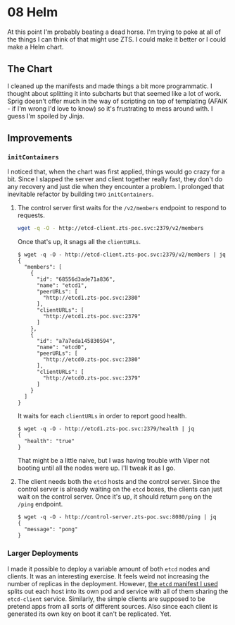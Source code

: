 # 08 Helm

At this point I'm probably beating a dead horse. I'm trying to poke at all of the things I can think of that might use ZTS. I could make it better or I could make a Helm chart.

## The Chart

I cleaned up the manifests and made things a bit more programmatic. I thought about splitting it into subcharts but that seemed like a lot of work. Sprig doesn't offer much in the way of scripting on top of templating (AFAIK - if I'm wrong I'd love to know) so it's frustrating to mess around with. I guess I'm spoiled by Jinja.

## Improvements

### `initContainers`

I noticed that, when the chart was first applied, things would go crazy for a bit. Since I slapped the server and client together really fast, they don't do any recovery and just die when they encounter a problem. I prolonged that inevitable refactor by building two `initContainers`.

1. The control server first waits for the `/v2/members` endpoint to respond to requests.
    ```bash
    wget -q -O - http://etcd-client.zts-poc.svc:2379/v2/members
    ``` 
    Once that's up, it snags all the `clientURLs`.
    ```shell-session
    $ wget -q -O - http://etcd-client.zts-poc.svc:2379/v2/members | jq
    {
      "members": [
        {
          "id": "68556d3ade71a836",
          "name": "etcd1",
          "peerURLs": [
            "http://etcd1.zts-poc.svc:2380"
          ],
          "clientURLs": [
            "http://etcd1.zts-poc.svc:2379"
          ]
        },
        {
          "id": "a7a7eda145830594",
          "name": "etcd0",
          "peerURLs": [
            "http://etcd0.zts-poc.svc:2380"
          ],
          "clientURLs": [
            "http://etcd0.zts-poc.svc:2379"
          ]
        }
      ]
    }
    ```
    It waits for each `clientURLs` in order to report good health.
    ```shell-session
    $ wget -q -O - http://etcd1.zts-poc.svc:2379/health | jq
    {
      "health": "true"
    }
    ```
    That might be a little naive, but I was having trouble with Viper not booting until all the nodes were up. I'll tweak it as I go.
    
2. The client needs both the `etcd` hosts and the control server. Since the control server is already waiting on the `etcd` boxes, the clients can just wait on the control server. Once it's up, it should return `pong` on the `/ping` endpoint.
    ```shell-session
    $ wget -q -O - http://control-server.zts-poc.svc:8080/ping | jq
    {
      "message": "pong"
    }
    ```
    
### Larger Deployments

I made it possible to deploy a variable amount of both `etcd` nodes and clients. It was an interesting exercise. It feels weird not increasing the number of replicas in the deployment. However, [the `etcd` manifest I used](https://github.com/etcd-io/etcd/blob/master/hack/kubernetes-deploy/etcd.yml) splits out each host into its own pod and service with all of them sharing the `etcd-client` service. Similarly, the simple clients are supposed to be pretend apps from all sorts of different sources. Also since each client is generated its own key on boot it can't be replicated. Yet.

